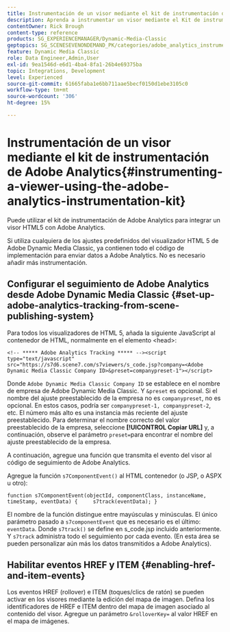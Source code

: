```yaml
---
title: Instrumentación de un visor mediante el kit de instrumentación de Adobe Analytics
description: Aprenda a instrumentar un visor mediante el Kit de instrumentación de Adobe Analytics en Adobe Dynamic Media Classic.
contentOwner: Rick Brough
content-type: reference
products: SG_EXPERIENCEMANAGER/Dynamic-Media-Classic
geptopics: SG_SCENESEVENONDEMAND_PK/categories/adobe_analytics_instrumentation_kit
feature: Dynamic Media Classic
role: Data Engineer,Admin,User
exl-id: 9ea1546d-e6d1-4ba4-8fa1-26b4e69375ba
topic: Integrations, Development
level: Experienced
source-git-commit: 61665faba1e6bb711aae5becf0150d1ebe3105c0
workflow-type: tm+mt
source-wordcount: '306'
ht-degree: 15%

---
```


# Instrumentación de un visor mediante el kit de instrumentación de Adobe Analytics{#instrumenting-a-viewer-using-the-adobe-analytics-instrumentation-kit}

Puede utilizar el kit de instrumentación de Adobe Analytics para integrar un visor HTML5 con Adobe Analytics.

Si utiliza cualquiera de los ajustes predefinidos del visualizador HTML 5 de Adobe Dynamic Media Classic, ya contienen todo el código de implementación para enviar datos a Adobe Analytics. No es necesario añadir más instrumentación.

## Configurar el seguimiento de Adobe Analytics desde Adobe Dynamic Media Classic {#set-up-adobe-analytics-tracking-from-scene-publishing-system}

Para todos los visualizadores de HTML 5, añada la siguiente JavaScript al contenedor de HTML, normalmente en el elemento &lt;head>:

```as3
<!-- ***** Adobe Analytics Tracking ***** --><script type="text/javascript" src="https://s7d6.scene7.com/s7viewers/s_code.jsp?company=<Adobe Dynamic Media Classic Company ID>&preset=companypreset-1"></script>
```

Donde `Adobe Dynamic Media Classic Company ID` se establece en el nombre de empresa de Adobe Dynamic Media Classic. Y `&preset` es opcional. Si el nombre del ajuste preestablecido de la empresa no es `companypreset`, no es opcional. En estos casos, podría ser `companypreset-1, companypreset-2`, etc. El número más alto es una instancia más reciente del ajuste preestablecido. Para determinar el nombre correcto del valor preestablecido de la empresa, seleccione **[!UICONTROL Copiar URL]** y, a continuación, observe el parámetro `preset=`para encontrar el nombre del ajuste preestablecido de la empresa.

A continuación, agregue una función que transmita el evento del visor al código de seguimiento de Adobe Analytics.

Agregue la función `s7ComponentEvent()` al HTML contenedor (o JSP, o ASPX u otro):

```as3
function s7ComponentEvent(objectId, componentClass, instanceName, timeStamp, eventData) {     s7track(eventData); }
```

El nombre de la función distingue entre mayúsculas y minúsculas. El único parámetro pasado a `s7componentEvent` que es necesario es el último: `eventData`. Donde `s7track()` se define en s_code.jsp incluido anteriormente. Y `s7track` administra todo el seguimiento por cada evento. (En esta área se pueden personalizar aún más los datos transmitidos a Adobe Analytics).

## Habilitar eventos HREF y ITEM {#enabling-href-and-item-events}

Los eventos HREF (rollover) e ITEM (toques/clics de ratón) se pueden activar en los visores mediante la edición del mapa de imagen. Defina los identificadores de HREF e ITEM dentro del mapa de imagen asociado al contenido del visor. Agregue un parámetro `&rolloverKey=` al valor HREF en el mapa de imágenes.
